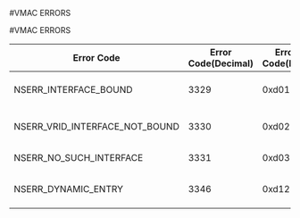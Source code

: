 #VMAC ERRORS

#VMAC ERRORS



<table><thead><tr><th>Error Code</th><th>Error Code(Decimal)</th><th>Error Code(Hex)</th><th>Error Message</th></tr></thead><tbody><tr><td>NSERR_INTERFACE_BOUND</td><td>3329</td><td>0xd01</td><td>Interface already bound</td><tr><tr><td>NSERR_VRID_INTERFACE_NOT_BOUND</td><td>3330</td><td>0xd02</td><td>Interface not bound</td><tr><tr><td>NSERR_NO_SUCH_INTERFACE</td><td>3331</td><td>0xd03</td><td>No such interface</td><tr><tr><td>NSERR_DYNAMIC_ENTRY</td><td>3346</td><td>0xd12</td><td>Dynamic Entry exists.</td><tr></tbody></table>
